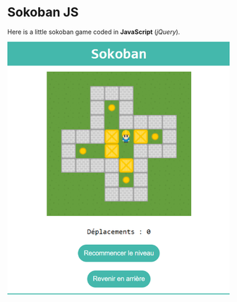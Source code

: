 
# Sokoban JS

Here is a little sokoban game coded in **JavaScript** (*jQuery*).

![Alt text](./assets/sokoban.png "Sokoban")